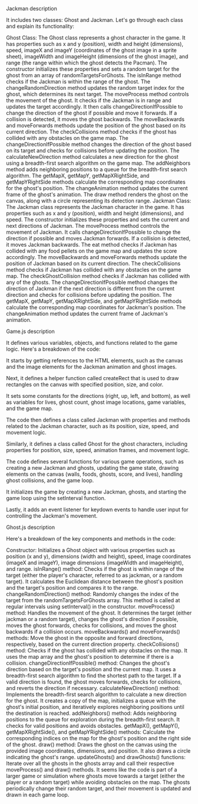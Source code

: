 Jackman description

It includes two classes: Ghost and Jackman. Let's go through each class and explain its functionality:

Ghost Class:
The Ghost class represents a ghost character in the game.
It has properties such as x and y (position), width and height (dimensions), speed, imageX and imageY (coordinates of the ghost image in a sprite sheet), imageWidth and imageHeight (dimensions of the ghost image), and range (the range within which the ghost detects the Pacman).
The constructor initializes these properties and sets a random target for the ghost from an array of randomTargetsForGhosts.
The isInRange method checks if the Jackman is within the range of the ghost.
The changeRandomDirection method updates the random target index for the ghost, which determines its next target.
The moveProcess method controls the movement of the ghost. It checks if the Jackman is in range and updates the target accordingly. It then calls changeDirectionIfPossible to change the direction of the ghost if possible and move it forwards. If a collision is detected, it moves the ghost backwards.
The moveBackwards and moveForwards methods update the position of the ghost based on its current direction.
The checkCollisions method checks if the ghost has collided with any obstacles on the game map.
The changeDirectionIfPossible method changes the direction of the ghost based on its target and checks for collisions before updating the position.
The calculateNewDirection method calculates a new direction for the ghost using a breadth-first search algorithm on the game map.
The addNeighbors method adds neighboring positions to a queue for the breadth-first search algorithm.
The getMapX, getMapY, getMapXRightSide, and getMapYRightSide methods calculate the corresponding map coordinates for the ghost's position.
The changeAnimation method updates the current frame of the ghost's animation.
The draw method renders the ghost on the canvas, along with a circle representing its detection range.
Jackman Class:
The Jackman class represents the Jackman character in the game.
It has properties such as x and y (position), width and height (dimensions), and speed.
The constructor initializes these properties and sets the current and next directions of Jackman.
The moveProcess method controls the movement of Jackman. It calls changeDirectionIfPossible to change the direction if possible and moves Jackman forwards. If a collision is detected, it moves Jackman backwards.
The eat method checks if Jackman has collided with any food pellets on the game map and updates the score accordingly.
The moveBackwards and moveForwards methods update the position of Jackman based on its current direction.
The checkCollisions method checks if Jackman has collided with any obstacles on the game map.
The checkGhostCollision method checks if Jackman has collided with any of the ghosts.
The changeDirectionIfPossible method changes the direction of Jackman if the next direction is different from the current direction and checks for collisions before updating the position.
The getMapX, getMapY, getMapXRightSide, and getMapYRightSide methods calculate the corresponding map coordinates for Jackman's position.
The changeAnimation method updates the current frame of Jackman's animation.

Game.js description

It defines various variables, objects, and functions related to the game logic. Here's a breakdown of the code:

It starts by getting references to the HTML elements, such as the canvas and the image elements for the Jackman animation and ghost images.

Next, it defines a helper function called createRect that is used to draw rectangles on the canvas with specified position, size, and color.

It sets some constants for the directions (right, up, left, and bottom), as well as variables for lives, ghost count, ghost image locations, game variables, and the game map.

The code then defines a class called Jackman with properties and methods related to the Jackman character, such as its position, size, speed, and movement logic.

Similarly, it defines a class called Ghost for the ghost characters, including properties for position, size, speed, animation frames, and movement logic.

The code defines several functions for various game operations, such as creating a new Jackman and ghosts, updating the game state, drawing elements on the canvas (walls, foods, ghosts, score, and lives), handling ghost collisions, and the game loop.

It initializes the game by creating a new Jackman, ghosts, and starting the game loop using the setInterval function.

Lastly, it adds an event listener for keydown events to handle user input for controlling the Jackman's movement.

Ghost.js description

Here's a breakdown of the key components and methods in the code:

Constructor: Initializes a Ghost object with various properties such as position (x and y), dimensions (width and height), speed, image coordinates (imageX and imageY), image dimensions (imageWidth and imageHeight), and range.
isInRange() method: Checks if the ghost is within range of the target (either the player's character, referred to as jackman, or a random target). It calculates the Euclidean distance between the ghost's position and the target's position and compares it to the range.
changeRandomDirection() method: Randomly changes the index of the target from the randomTargetsForGhosts array. This method is called at regular intervals using setInterval() in the constructor.
moveProcess() method: Handles the movement of the ghost. It determines the target (either jackman or a random target), changes the ghost's direction if possible, moves the ghost forwards, checks for collisions, and moves the ghost backwards if a collision occurs.
moveBackwards() and moveForwards() methods: Move the ghost in the opposite and forward directions, respectively, based on the current direction property.
checkCollisions() method: Checks if the ghost has collided with any obstacles on the map. It uses the map array and the ghost's position to determine if there is a collision.
changeDirectionIfPossible() method: Changes the ghost's direction based on the target's position and the current map. It uses a breadth-first search algorithm to find the shortest path to the target. If a valid direction is found, the ghost moves forwards, checks for collisions, and reverts the direction if necessary.
calculateNewDirection() method: Implements the breadth-first search algorithm to calculate a new direction for the ghost. It creates a copy of the map, initializes a queue with the ghost's initial position, and iteratively explores neighboring positions until the destination is reached.
addNeighbors() method: Adds neighboring positions to the queue for exploration during the breadth-first search. It checks for valid positions and avoids obstacles.
getMapX(), getMapY(), getMapXRightSide(), and getMapYRightSide() methods: Calculate the corresponding indices on the map for the ghost's position and the right side of the ghost.
draw() method: Draws the ghost on the canvas using the provided image coordinates, dimensions, and position. It also draws a circle indicating the ghost's range.
updateGhosts() and drawGhosts() functions: Iterate over all the ghosts in the ghosts array and call their respective moveProcess() and draw() methods.
It seems like the code is part of a larger game or simulation where ghosts move towards a target (either the player or a random target) while avoiding obstacles on the map. The ghosts periodically change their random target, and their movement is updated and drawn in each game loop.

